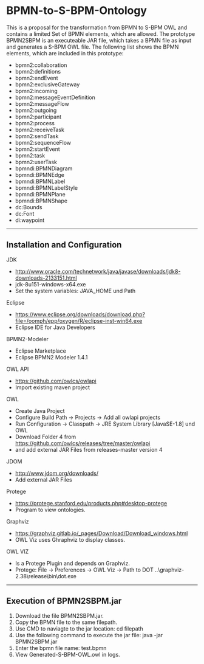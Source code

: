 # BPMN-to-S-BPM-Ontology
This is a proposal for the transformation from BPMN to S-BPM OWL and contains a limited Set of BPMN elements, which are allowed. The prototype BPMN2SBPM is an executeable JAR file, which takes a BPMN file as input and generates a S-BPM OWL file. The following list shows the BPMN elements, which are included in this prototype:

- bpmn2:collaboration
- bpmn2:definitions
- bpmn2:endEvent
- bpmn2:exclusiveGateway
- bpmn2:incoming
- bpmn2:messageEventDefinition
- bpmn2:messageFlow
- bpmn2:outgoing
- bpmn2:participant
- bpmn2:process
- bpmn2:receiveTask
- bpmn2:sendTask
- bpmn2:sequenceFlow
- bpmn2:startEvent
- bpmn2:task
- bpmn2:userTask
- bpmndi:BPMNDiagram
- bpmndi:BPMNEdge
- bpmndi:BPMNLabel
- bpmndi:BPMNLabelStyle
- bpmndi:BPMNPlane
- bpmndi:BPMNShape
- dc:Bounds
- dc:Font
- di:waypoint

-----------------------------------------------------------------------------------------------------
Installation and Configuration 
-----------------------------------------------------------------------------------------------------

JDK
- http://www.oracle.com/technetwork/java/javase/downloads/jdk8-downloads-2133151.html
- jdk-8u151-windows-x64.exe
- Set the system variables: JAVA_HOME und Path 

Eclipse
- https://www.eclipse.org/downloads/download.php?file=/oomph/epp/oxygen/R/eclipse-inst-win64.exe
- Eclipse IDE for Java Developers

BPMN2-Modeler
- Eclipse Marketplace
- Eclipse BPMN2 Modeler 1.4.1

OWL API
- https://github.com/owlcs/owlapi
- Import existing maven project

OWL
- Create Java Project
- Configure Build Path -> Projects -> Add all owlapi projects
- Run Configuration -> Classpath -> JRE System Library [JavaSE-1.8] und OWL
- Download Folder 4 from https://github.com/owlcs/releases/tree/master/owlapi
- and add external JAR Files from releases-master version 4

JDOM
- http://www.jdom.org/downloads/
- Add external JAR Files

Protege
- https://protege.stanford.edu/products.php#desktop-protege
- Program to view ontologies.

Graphviz
- https://graphviz.gitlab.io/_pages/Download/Download_windows.html
- OWL Viz uses Ghraphviz to display classes.

OWL VIZ
- Is a Protege Plugin and depends on Graphviz.
- Protege: File -> Preferences -> OWL Viz -> Path to DOT ..\graphviz-2.38\release\bin\dot.exe

-----------------------------------------------------------------------------------------------------
Execution of BPMN2SBPM.jar
-----------------------------------------------------------------------------------------------------

1. Download the file BPMN2SBPM.jar.
2. Copy the BPMN file to the same filepath.
3. Use CMD to naviagte to the jar location: cd filepath
4. Use the following command to execute the jar file: java -jar BPMN2SBPM.jar
5. Enter the bpmn file name: test.bpmn
6. View Generated-S-BPM-OWL.owl in logs.

